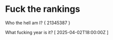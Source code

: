 # Fuck the rankings

Who the hell am I?
{ 21345387 }

What fucking year is it?
[ 2025-04-02T18:00:00Z ]
